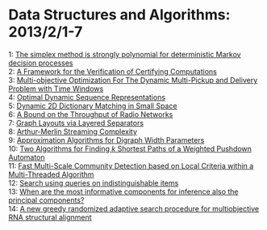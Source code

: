 # Data Structures and Algorithms: 2013/2/1-7  
1: [The simplex method is strongly polynomial for deterministic Markov  decision processes](https://doi.org/10.48550/arXiv.1208.5083)  
2: [A Framework for the Verification of Certifying Computations](https://doi.org/10.48550/arXiv.1301.7462)  
3: [Multi-objective Optimization For The Dynamic Multi-Pickup and Delivery  Problem with Time Windows](https://doi.org/10.48550/arXiv.1101.3396)  
4: [Optimal Dynamic Sequence Representations](https://doi.org/10.48550/arXiv.1206.6982)  
5: [Dynamic 2D Dictionary Matching in Small Space](https://doi.org/10.48550/arXiv.1302.0072)  
6: [A Bound on the Throughput of Radio Networks](https://doi.org/10.48550/arXiv.1302.0264)  
7: [Graph Layouts via Layered Separators](https://doi.org/10.48550/arXiv.1302.0304)  
8: [Arthur-Merlin Streaming Complexity](https://doi.org/10.48550/arXiv.1302.0418)  
9: [Approximation Algorithms for Digraph Width Parameters](https://doi.org/10.48550/arXiv.1107.4824)  
10: [Two Algorithms for Finding $k$ Shortest Paths of a Weighted Pushdown  Automaton](https://doi.org/10.48550/arXiv.1212.0927)  
11: [Fast Multi-Scale Community Detection based on Local Criteria within a  Multi-Threaded Algorithm](https://doi.org/10.48550/arXiv.1301.0955)  
12: [Search using queries on indistinguishable items](https://doi.org/10.48550/arXiv.1302.0892)  
13: [When are the most informative components for inference also the  principal components?](https://doi.org/10.48550/arXiv.1302.1232)  
14: [A new greedy randomized adaptive search procedure for multiobjective RNA  structural alignment](https://doi.org/10.48550/arXiv.1302.1400)  